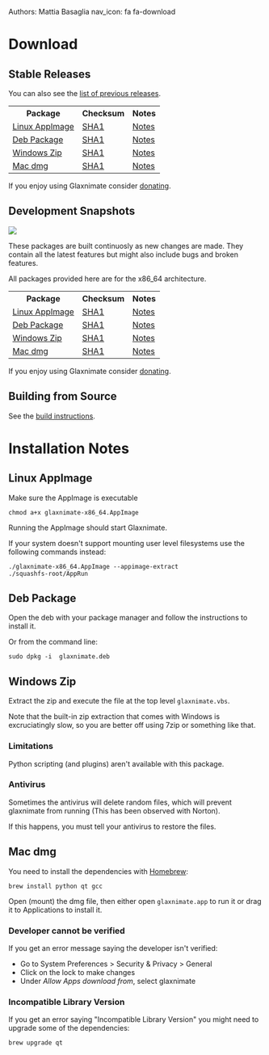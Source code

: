 Authors: Mattia Basaglia
nav_icon: fa fa-download

# Download

## Stable Releases

You can also see the [list of previous releases](https://gitlab.com/mattbas/glaxnimate/-/releases).

<table>
<tr><th>Package</th><th>Checksum</th><th>Notes</th></tr>
<tr>
<td><i class="fab fa-linux"></i> <a href="https://gitlab.com/mattbas/glaxnimate/-/jobs/artifacts/release/raw/build/glaxnimate-x86_64.AppImage?job=linux%3Aappimage">Linux AppImage</a></td>
<td><a href="https://gitlab.com/mattbas/glaxnimate/-/jobs/artifacts/release/raw/build/checksum.txt?job=linux%3Aappimage">SHA1</a></td>
<td><a href="#linux-appimage">Notes</a></td>
</tr>
<tr>
<td><i class="fab fa-ubuntu"></i> <a href="https://gitlab.com/mattbas/glaxnimate/-/jobs/artifacts/release/raw/build/glaxnimate.deb?job=linux%3Adeb">Deb Package</a></td>
<td><a href="https://gitlab.com/mattbas/glaxnimate/-/jobs/artifacts/release/raw/build/checksum.txt?job=linux%3Adeb">SHA1</a></td>
<td><a href="#deb-package">Notes</a></td>
</tr>
<tr>
<!-- <td><i class="fab fa-windows"></i> <a href="https://dl.bintray.com/mattbas/Glaxnimate/pre-release/Win/glaxnimate-x86_64.zip">Windows Zip</a></td> -->
<!-- <td><a href="https://dl.bintray.com/mattbas/Glaxnimate/pre-release/Win/checksum.txt">SHA1</a></td> -->
<td><i class="fab fa-windows"></i> <a href="https://gitlab.com/mattbas/glaxnimate/-/jobs/artifacts/release/raw/build/glaxnimate-x86_64.zip?job=mxe%3Abuild">Windows Zip</a></td>
<td><a href="https://gitlab.com/mattbas/glaxnimate/-/jobs/artifacts/release/raw/build/checksum.txt?job=mxe%3Abuild">SHA1</a></td>
<td><a href="#windows-zip">Notes</a></td>
</tr>
<tr>
<td><i class="fab fa-apple"></i> <a href="https://dl.bintray.com/mattbas/Glaxnimate/release/MacOs/glaxnimate.dmg">Mac dmg</a></td>
<td><a href="https://dl.bintray.com/mattbas/Glaxnimate/release/MacOs/checksum.txt">SHA1</a></td>
<td><a href="#mac-dmg">Notes</a></td>
</tr>
</table>

If you enjoy using Glaxnimate consider [donating](donate.md).

## Development Snapshots

[![](https://gitlab.com/mattbas/glaxnimate/badges/master/pipeline.svg)](https://gitlab.com/mattbas/glaxnimate/-/pipelines)

These packages are built continuosly as new changes are made.
They contain all the latest features but might also include bugs and broken features.


All packages provided here are for the x86_64 architecture.

<table>
<tr><th>Package</th><th>Checksum</th><th>Notes</th></tr>
<tr>
<td><i class="fab fa-linux"></i> <a href="https://gitlab.com/mattbas/glaxnimate/-/jobs/artifacts/master/raw/build/glaxnimate-x86_64.AppImage?job=linux%3Aappimage">Linux AppImage</a></td>
<td><a href="https://gitlab.com/mattbas/glaxnimate/-/jobs/artifacts/master/raw/build/checksum.txt?job=linux%3Aappimage">SHA1</a></td>
<td><a href="#linux-appimage">Notes</a></td>
</tr>
<tr>
<td><i class="fab fa-ubuntu"></i> <a href="https://gitlab.com/mattbas/glaxnimate/-/jobs/artifacts/master/raw/build/glaxnimate.deb?job=linux%3Adeb">Deb Package</a></td>
<td><a href="https://gitlab.com/mattbas/glaxnimate/-/jobs/artifacts/master/raw/build/checksum.txt?job=linux%3Adeb">SHA1</a></td>
<td><a href="#deb-package">Notes</a></td>
</tr>
<tr>
<td><i class="fab fa-windows"></i> <a href="https://dl.bintray.com/mattbas/Glaxnimate/master/Win/glaxnimate-x86_64.zip">Windows Zip</a></td>
<td><a href="https://dl.bintray.com/mattbas/Glaxnimate/master/Win/checksum.txt">SHA1</a></td>
<td><a href="#windows-zip">Notes</a></td>
</tr>
<tr>
<td><i class="fab fa-apple"></i> <a href="https://dl.bintray.com/mattbas/Glaxnimate/master/MacOs/glaxnimate.dmg">Mac dmg</a></td>
<td><a href="https://dl.bintray.com/mattbas/Glaxnimate/master/MacOs/checksum.txt">SHA1</a></td>
<td><a href="#mac-dmg">Notes</a></td>
</tr>
</table>

If you enjoy using Glaxnimate consider [donating](donate.md).


## Building from Source

See the [build instructions](contributing/read_me.md).

# Installation Notes

## Linux AppImage

Make sure the AppImage is executable

    chmod a+x glaxnimate-x86_64.AppImage

Running the AppImage should start Glaxnimate.

If your system doesn't support mounting user level filesystems use the following commands instead:

    ./glaxnimate-x86_64.AppImage --appimage-extract
    ./squashfs-root/AppRun

## Deb Package

Open the deb with your package manager and follow the instructions to install it.

Or from the command line:

    sudo dpkg -i  glaxnimate.deb

## Windows Zip

Extract the zip and execute the file at the top level `glaxnimate.vbs`.

Note that the built-in zip extraction that comes with Windows is excruciatingly slow,
so you are better off using 7zip or something like that.

### Limitations

Python scripting (and plugins) aren't available with this package.

### Antivirus

Sometimes the antivirus will delete random files, which will prevent glaxnimate from running
(This has been observed with Norton).

If this happens, you must tell your antivirus to restore the files.

## Mac dmg

You need to install the dependencies with [Homebrew](https://brew.sh/):

    brew install python qt gcc

Open (mount) the dmg file, then either open `glaxnimate.app` to run it or drag it
to Applications to install it.

### Developer cannot be verified

If you get an error message saying the developer isn't verified:

* Go to System Preferences > Security & Privacy > General
* Click on the lock to make changes
* Under *Allow Apps download from*, select glaxnimate

### Incompatible Library Version

If you get an error saying "Incompatible Library Version" you might need to
upgrade some of the dependencies:

    brew upgrade qt
